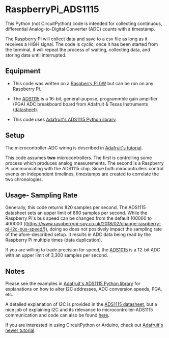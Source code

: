 # RaspberryPi_ADS1115

This Python (not CircuitPython) code is intended for collecting continuous, differential Analog-to-Digital Converter (ADC) counts with a timestamp. 

The Raspberry Pi will collect data and save to a csv file as long as it receives a HIGH signal. The code is cyclic; once it has been started from the terminal, it will repeat the process of waiting, collecting data, and storing data until interrupted. 

## Equipment 

- This code was written on a [Raspberry Pi 0W](https://www.raspberrypi.org/products/raspberry-pi-zero-w/) but can be run on any Raspberry Pi. 


- The [ADS1115](https://www.adafruit.com/product/1085) is a 16-bit, general-pupose, programmble gain amplifier (PGA) ADC breakboard board from Adafruit & Texas Instruments ([datasheet](https://cdn-shop.adafruit.com/datasheets/ads1115.pdf)).


- This code uses [Adafruit's ADS1115 Python library](https://github.com/adafruit/Adafruit_Python_ADS1x15). 

## Setup
The microcontroller-ADC wiring is described in [Adafruit's tutorial](https://learn.adafruit.com/raspberry-pi-analog-to-digital-converters/ads1015-slash-ads1115). 

This code assumes __two__ microcontrollers. The first is controlling some process which produces analog measurements. The second is a Raspberry Pi communicating with the ADS1115 chip. Since both mirocontrollers control events on independent timelines, timestamps are created to correlate the two chronologies. 

## Usage- Sampling Rate  
Generally, this code returns 820 samples per second. The ADS1115 datasheet sets an upper limit of 860 samples per second. While the Raspberry Pi's bus speed can be changed from the default 100000 to 400000 ((https://www.raspberrypi-spy.co.uk/2018/02/change-raspberry-pi-i2c-bus-speed/)), doing so does not positively impact the sampling rate of the afore-described setup. It results in ADC data being read by the Raspberry Pi multiple times (data duplication). 

If you are willing to trade precision for speed, the [ADS1015](https://www.adafruit.com/product/1083) is a 12-bit ADC with an upper limit of 3,300 samples per second.

## Notes  
Please see the examples in [Adafruit's ADS1115 Python library](https://github.com/adafruit/Adafruit_Python_ADS1x15) for explanations on how to alter I2C addresses, ADC conversion speeds, PGA, etc.

A detailed explanation of I2C is provided in the [ADS1115 datasheet](https://cdn-shop.adafruit.com/datasheets/ads1115.pdf), but a nice job of explaining I2C and its relevance to microcontroller-ADS1115 communication and code can also be found [here](http://openlabtools.eng.cam.ac.uk/Resources/Datalog/RPi_ADS1115/).

If you are interested in using CircuitPython or Arduino, check out [Adafruit's newer tutorial](https://learn.adafruit.com/adafruit-4-channel-adc-breakouts/).
